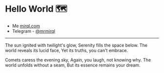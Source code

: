 # Hello World 🗺️

- Me [mirql.com](https://mirql.com/)
- Telegram - [@mrmirql](https://t.me/mrmirql)

---

The sun ignited with twilight's glow,
Serenity fills the space below.
The world reveals its lucid face,
Yet its truths, you can't embrace.

Comets caress the evening sky,
Again, you laugh, not knowing why.
The world unfolds without a seam,
But its essence remains your dream.
